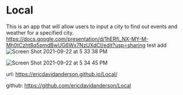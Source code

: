 # Local
This is an app that will allow users to input a city to find out events and weather for a specified city.
https://docs.google.com/presentation/d/1hERfi_NX-MY-M-Mh0tCzht8q5pmdBwUG6Wx7NzUXdCI/edit?usp=sharing
test add
![Screen Shot 2021-09-22 at 5 33 38 PM](https://user-images.githubusercontent.com/87750403/134439583-e5bbb5ff-0237-4900-a430-5df2be4098ed.png)




![Screen Shot 2021-09-22 at 5 34 45 PM](https://user-images.githubusercontent.com/87750403/134439577-051cc453-4ae0-4956-b012-d0a08cae6607.png)



url: https://ericdavidanderson.github.io/Local/

github: https://github.com/ericdavidanderson/Local
